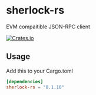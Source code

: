# sherlock-rs
EVM compaitible JSON-RPC client

<a href="https://crates.io/crates/sherlock-rs" rel="nofollow noopener noreferrer"><img src="https://img.shields.io/crates/v/web3-rpc" alt="Crates.io"></a>

## Usage

Add this to your Cargo.toml

```toml
[dependencies]
sherlock-rs = "0.1.10"
```
